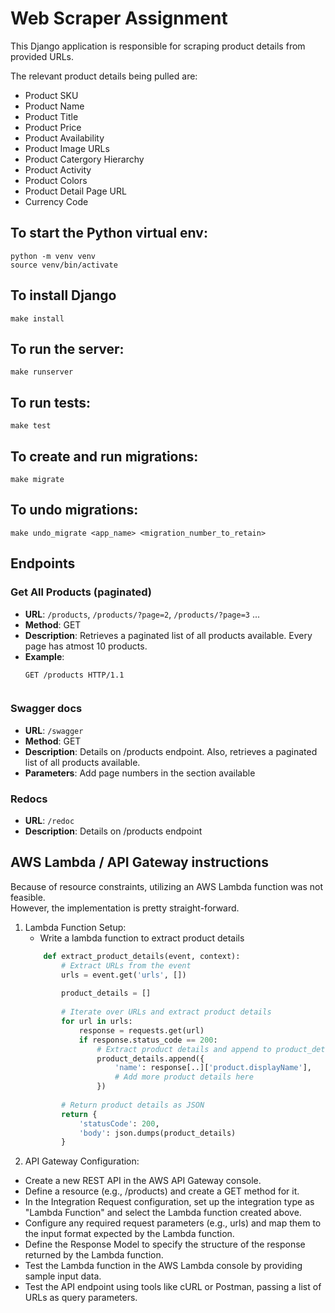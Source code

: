 # Web Scraper Assignment

This Django application is responsible for scraping product details from provided URLs. 

The relevant product details being pulled are:
- Product SKU
- Product Name
- Product Title
- Product Price
- Product Availability
- Product Image URLs
- Product Catergory Hierarchy
- Product Activity
- Product Colors
- Product Detail Page URL
- Currency Code

## To start the Python virtual env:
    python -m venv venv
    source venv/bin/activate

## To install Django
    make install

## To run the server:
    make runserver   

## To run tests:
    make test

## To create and run migrations:
    make migrate

## To undo migrations:
    make undo_migrate <app_name> <migration_number_to_retain>


## Endpoints

### Get All Products (paginated)
- **URL**: `/products`,  `/products/?page=2`, `/products/?page=3` ... 
- **Method**: GET
- **Description**: Retrieves a paginated list of all products available. Every page has atmost 10 products.
- **Example**: 
  ```http
  GET /products HTTP/1.1


### Swagger docs
- **URL**: `/swagger`
- **Method**: GET
- **Description**: Details on /products endpoint. Also, retrieves a paginated list of all products available. 
- **Parameters**: Add page numbers in the section available


### Redocs
- **URL**: `/redoc`
- **Description**: Details on /products endpoint


## AWS Lambda / API Gateway instructions
Because of resource constraints, utilizing an AWS Lambda function was not feasible.  
However, the implementation is pretty straight-forward.

1. Lambda Function Setup:
    - Write a lambda function to extract product details
    ```python
        def extract_product_details(event, context):
            # Extract URLs from the event
            urls = event.get('urls', [])
            
            product_details = []
            
            # Iterate over URLs and extract product details
            for url in urls:
                response = requests.get(url)
                if response.status_code == 200:
                    # Extract product details and append to product_details list
                    product_details.append({
                        'name': response[..]['product.displayName'],
                        # Add more product details here
                    })
            
            # Return product details as JSON
            return {
                'statusCode': 200,
                'body': json.dumps(product_details)
            }

2. API Gateway Configuration:
- Create a new REST API in the AWS API Gateway console.
- Define a resource (e.g., /products) and create a GET method for it.
- In the Integration Request configuration, set up the integration type as "Lambda Function" and select the Lambda function created above.
- Configure any required request parameters (e.g., urls) and map them to the input format expected by the Lambda function.
- Define the Response Model to specify the structure of the response returned by the Lambda function.
- Test the Lambda function in the AWS Lambda console by providing sample input data.
- Test the API endpoint using tools like cURL or Postman, passing a list of URLs as query parameters.
